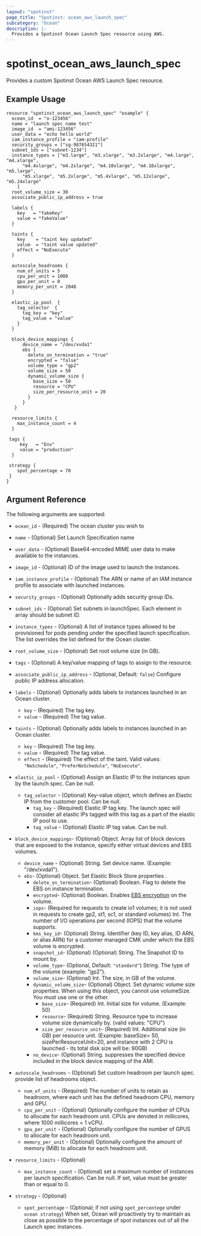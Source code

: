 ```yaml
---
layout: "spotinst"
page_title: "Spotinst: ocean_aws_launch_spec"
subcategory: "Ocean"
description: |-
  Provides a Spotinst Ocean Launch Spec resource using AWS.
---
```


# spotinst\_ocean\_aws\_launch\_spec

Provides a custom Spotinst Ocean AWS Launch Spec resource.

## Example Usage

```hcl
resource "spotinst_ocean_aws_launch_spec" "example" {
  ocean_id  = "o-123456"
  name = "launch spec name test"
  image_id  = "ami-123456"
  user_data = "echo hello world"
  iam_instance_profile = "iam-profile"
  security_groups = ["sg-987654321"]
  subnet_ids = ["subnet-1234"]
  instance_types = ["m3.large", "m3.xlarge", "m3.2xlarge", "m4.large", "m4.xlarge",
      "m4.4xlarge", "m4.2xlarge", "m4.10xlarge", "m4.16xlarge", "m5.large", 
      "m5.xlarge", "m5.2xlarge", "m5.4xlarge", "m5.12xlarge", "m5.24xlarge"
    ]
  root_volume_size = 30
  associate_public_ip_address = true

  labels {
    key   = "fakeKey"
    value = "fakeValue"
  }
  
  taints {
    key    = "taint key updated"
    value  = "taint value updated"
    effect = "NoExecute"
  }
  
  autoscale_headrooms {
    num_of_units = 5
    cpu_per_unit = 1000
    gpu_per_unit = 0
    memory_per_unit = 2048
  }

  elastic_ip_pool  {
    tag_selector  {
      tag_key = "key"
      tag_value = "value"
    }
  }

  block_device_mappings {
      device_name = "/dev/xvda1"
      ebs {
        delete_on_termination = "true"
        encrypted = "false"
        volume_type = "gp2"
        volume_size = 50
        dynamic_volume_size {
          base_size = 50
          resource = "CPU"
          size_per_resource_unit = 20
        }
      }
   }

  resource_limits {
    max_instance_count = 4
  }

 tags {
     key   = "Env"
     value = "production"
  } 

 strategy {
    spot_percentage = 70
 }
}
```

## Argument Reference

The following arguments are supported:

* `ocean_id` - (Required) The ocean cluster you wish to 
* `name` - (Optional) Set Launch Specification name 
* `user_data` - (Optional) Base64-encoded MIME user data to make available to the instances.
* `image_id` - (Optional) ID of the image used to launch the instances.
* `iam_instance_profile` - (Optional) The ARN or name of an IAM instance profile to associate with launched instances.
* `security_groups` - (Optional) Optionally adds security group IDs.
* `subnet_ids` - (Optional) Set subnets in launchSpec. Each element in array should be subnet ID.
* `instance_types` - (Optional) A list of instance types allowed to be provisioned for pods pending under the specified launch specification. The list overrides the list defined for the Ocean cluster. 
* `root_volume_size` - (Optional) Set root volume size (in GB).
* `tags` - (Optional) A key/value mapping of tags to assign to the resource.
* `associate_public_ip_address` - (Optional, Default: `false`) Configure public IP address allocation.

* `labels` - (Optional) Optionally adds labels to instances launched in an Ocean cluster.
    * `key` - (Required) The tag key.
    * `value` - (Required) The tag value.
    
* `taints` - (Optional) Optionally adds labels to instances launched in an Ocean cluster.
    * `key` - (Required) The tag key.
    * `value` - (Required) The tag value.
    * `effect` - (Required) The effect of the taint. Valid values: `"NoSchedule"`, `"PreferNoSchedule"`, `"NoExecute"`.

* `elastic_ip_pool` - (Optional) Assign an Elastic IP to the instances spun by the launch spec. Can be null.
    * `tag_selector` - (Optional) Key-value object, which defines an Elastic IP from the customer pool. Can be null.
        * `tag_key` - (Required) Elastic IP tag key. The launch spec will consider all elastic IPs tagged with this tag as a part of the elastic IP pool to use.
        * `tag_value` - (Optional) Elastic IP tag value. Can be null.
        
* `block_device_mappings`- (Optional) Object. Array list of block devices that are exposed to the instance, specify either virtual devices and EBS volumes.   
    * `device_name` - (Optional) String. Set device name. (Example: "/dev/xvda1").
    * `ebs`- (Optional) Object. Set Elastic Block Store properties .
        * `delete_on_termination`- (Optional) Boolean. Flag to delete the EBS on instance termination. 
        * `encrypted`- (Optional) Boolean. Enables [EBS encryption](https://docs.aws.amazon.com/AWSEC2/latest/UserGuide/EBSEncryption.html) on the volume.
        * `iops`- (Required for requests to create io1 volumes; it is not used in requests to create gp2, st1, sc1, or standard volumes) Int. The number of I/O operations per second (IOPS) that the volume supports.
        * `kms_key_id`- (Optional) String. Identifier (key ID, key alias, ID ARN, or alias ARN) for a customer managed CMK under which the EBS volume is encrypted.
        * `snapshot_id`- (Optional) (Optional) String. The Snapshot ID to mount by. 
        * `volume_type`- (Optional, Default: `"standard"`) String. The type of the volume (example: "gp2").
        * `volume_size`- (Optional) Int. The size, in GB of the volume.
        * `dynamic_volume_size`- (Optional) Object. Set dynamic volume size properties. When using this object, you cannot use volumeSize. You must use one or the other.
            * `base_size`- (Required) Int. Initial size for volume. (Example: 50)
            * `resource`- (Required) String. Resource type to increase volume size dynamically by. (valid values: "CPU")
            * `size_per_resource_unit`- (Required) Int. Additional size (in GB) per resource unit. (Example: baseSize= 50, sizePerResourceUnit=20, and instance with 2 CPU is launched - its total disk size will be: 90GB)
        * `no_device`- (Optional) String. suppresses the specified device included in the block device mapping of the AMI.
   
* `autoscale_headrooms` - (Optional) Set custom headroom per launch spec. provide list of headrooms object.
    * `num_of_units` - (Required) The number of units to retain as headroom, where each unit has the defined headroom CPU, memory and GPU.
    * `cpu_per_unit` - (Optional) Optionally configure the number of CPUs to allocate for each headroom unit. CPUs are denoted in millicores, where 1000 millicores = 1 vCPU.
    * `gpu_per_unit` - (Optional) Optionally configure the number of GPUS to allocate for each headroom unit.
    * `memory_per_unit` - (Optional) Optionally configure the amount of memory (MiB) to allocate for each headroom unit.

* `resource_limits` - (Optional) 
    * `max_instance_count` - (Optional) set a maximum number of instances per launch specification. Can be null. If set, value must be greater than or equal to 0.
    
* `strategy` - (Optional) 
    * `spot_percentage` - (Optional; if not using `spot_percentege` under `ocean strategy`) When set, Ocean will proactively try to maintain as close as possible to the percentage of spot instances out of all the Launch spec instances.
